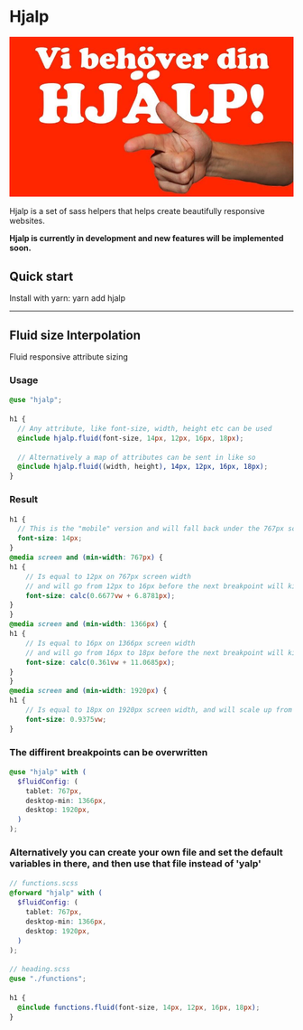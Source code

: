 # Hjalp

![image info](./splash.jpg)

Hjalp is a set of sass helpers that helps create beautifully responsive websites.

**Hjalp is currently in development and new features will be implemented soon.**

## Quick start

Install with yarn: yarn add hjalp

---

## Fluid size Interpolation

Fluid responsive attribute sizing

### Usage

```scss
@use "hjalp";

h1 {
  // Any attribute, like font-size, width, height etc can be used
  @include hjalp.fluid(font-size, 14px, 12px, 16px, 18px);

  // Alternatively a map of attributes can be sent in like so
  @include hjalp.fluid((width, height), 14px, 12px, 16px, 18px);
}
```

### Result

```scss
h1 {
  // This is the "mobile" version and will fall back under the 767px screen size
  font-size: 14px;
}
@media screen and (min-width: 767px) {
h1 {
    // Is equal to 12px on 767px screen width
    // and will go from 12px to 16px before the next breakpoint will kick in
    font-size: calc(0.6677vw + 6.8781px);
}
}
@media screen and (min-width: 1366px) {
h1 {
    // Is equal to 16px on 1366px screen width
    // and will go from 16px to 18px before the next breakpoint will kick in
    font-size: calc(0.361vw + 11.0685px);
}
}
@media screen and (min-width: 1920px) {
h1 {
    // Is equal to 18px on 1920px screen width, and will scale up from there
    font-size: 0.9375vw;
}
```

### The diffirent breakpoints can be overwritten

```scss
@use "hjalp" with (
  $fluidConfig: (
    tablet: 767px,
    desktop-min: 1366px,
    desktop: 1920px,
  )
);
```

### Alternatively you can create your own file and set the default variables in there, and then use that file instead of 'yalp'

```scss
// functions.scss
@forward "hjalp" with (
  $fluidConfig: (
    tablet: 767px,
    desktop-min: 1366px,
    desktop: 1920px,
  )
);

// heading.scss
@use "./functions";

h1 {
  @include functions.fluid(font-size, 14px, 12px, 16px, 18px);
}
```
